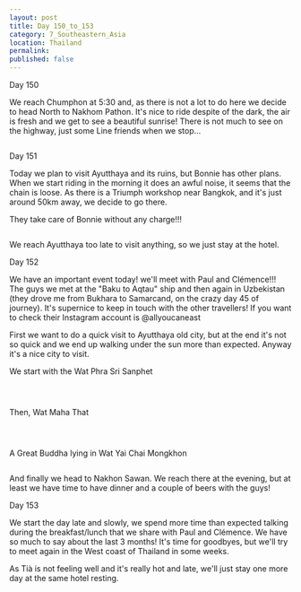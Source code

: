```yaml
---
layout: post
title: Day 150_to_153
category: 7_Southeastern_Asia
location: Thailand
permalink: 
published: false
---
```


Day 150

We reach Chumphon at 5:30 and, as there is not a lot to do here we decide to head North to Nakhom Pathon. It's nice to ride despite of the dark, the air is fresh and we get to see a beautiful sunrise! There is not much to see on the highway, just some Line friends when we stop...

<p><a
href="https://lh3.googleusercontent.com/5DmkfRb0XJM8X3B-ewR1YeRz3-hbo24t_CxUBJ5VST4CJd-2J4kYUwg0N427JbhJJ25tFTT7VB8Vj6-IBPT5SoG-lHH_OtY6tVt9A-fdJtCPxaJ8S2Yr88wnyQohBMR6UXs8YEchOtqyLJuOTZhgjb2PVj6Sm74BFINbTCMJKY758HMSRkBblzk9GZrNC5rSKGyjEKC_3Dh6WAWwWtzxYUh2E803P4cB9gN7yCNksXCTt9QmOzGX1U6-CFxP5MIPpADb6BMK290Avoj9zAAa-jlvdnLJ3eb5dSzbqM0YVR0ziqLuVt-uPkomGm_6bQ0oc9sKby8w15mu7yBXlvEnZpzY2jJSBI1ZbXeHBU5hKY9TQ1Dm7jmnMQ8DWBqPz9rKN0hFMu731jn2Ny7pYKujWnfnoX-1R4uqoh44SBxtJlMTnkodXdDurgxKN58N8yjxXqCub4KlqFGRp25HTNLU6iJURjr4NZxMNXIHgi3QwSGi-1fBcdAdhjUDVbNZovNXwG9bIlYQtaH5VoY7aDkR_1H6ltHExqisqDRN0qWqJi0HHLrNYU6v5jw27a11skmka4S_qoUxD5-Sx9SOv7pp9sVrKaMCqhd0u9xHKEHifbbg7mhzYMSGpedgPMWrtLS1nE4aYvlW4JakNayQWAdwKd3-G91i4Sk1WZqyCNGbv-ixQ5h47jtPQQZrTUULUqOLFv0aJkFZOJlfnvmlQgE=w836-h627-no"><img 
src="https://lh3.googleusercontent.com/5DmkfRb0XJM8X3B-ewR1YeRz3-hbo24t_CxUBJ5VST4CJd-2J4kYUwg0N427JbhJJ25tFTT7VB8Vj6-IBPT5SoG-lHH_OtY6tVt9A-fdJtCPxaJ8S2Yr88wnyQohBMR6UXs8YEchOtqyLJuOTZhgjb2PVj6Sm74BFINbTCMJKY758HMSRkBblzk9GZrNC5rSKGyjEKC_3Dh6WAWwWtzxYUh2E803P4cB9gN7yCNksXCTt9QmOzGX1U6-CFxP5MIPpADb6BMK290Avoj9zAAa-jlvdnLJ3eb5dSzbqM0YVR0ziqLuVt-uPkomGm_6bQ0oc9sKby8w15mu7yBXlvEnZpzY2jJSBI1ZbXeHBU5hKY9TQ1Dm7jmnMQ8DWBqPz9rKN0hFMu731jn2Ny7pYKujWnfnoX-1R4uqoh44SBxtJlMTnkodXdDurgxKN58N8yjxXqCub4KlqFGRp25HTNLU6iJURjr4NZxMNXIHgi3QwSGi-1fBcdAdhjUDVbNZovNXwG9bIlYQtaH5VoY7aDkR_1H6ltHExqisqDRN0qWqJi0HHLrNYU6v5jw27a11skmka4S_qoUxD5-Sx9SOv7pp9sVrKaMCqhd0u9xHKEHifbbg7mhzYMSGpedgPMWrtLS1nE4aYvlW4JakNayQWAdwKd3-G91i4Sk1WZqyCNGbv-ixQ5h47jtPQQZrTUULUqOLFv0aJkFZOJlfnvmlQgE=w836-h627-no" class="oversize" alt=""></a></p>

Day 151

Today we plan to visit Ayutthaya and its ruins, but Bonnie has other plans. When we start riding in the morning it does an awful noise, it seems that the chain is loose. As there is a Triumph workshop near Bangkok, and it's just around 50km away, we decide to go there.

They take care of Bonnie without any charge!!!

<p><a
href="https://lh3.googleusercontent.com/05cJkvPir6D8SyCgt6s3Ef5JwLmYPZQDhDMtuLuRulWFkF3y7LdTZqBs4rXhkSbdFiyf7_FGg5p-hyW7NmyzcUIE6WAG9wUIlz0mEnkDd5rTQInMwsXccK7qGGrgD670BGEE8N6DQOktwpF6QaH7YhFGt6hndKVKznr_lF_2TCJUzj9P1sPwJhi7A2r3IvSfd_qhY1IS0Q-vDii1cav4kN4Oka1SHTbfpRvC2xyt2Sce_aBrl32mQgtO9GQDE4V8LIbPWdLr-wLEbOGwkwJZ6cqMyQR1YN6thi8vRXOxNTVKylR3vwdTikVXDmmBdDmJmtKQWDmMAVoDncHW1k7sIpCcbsftrH0g1f1Bu00jKuAOJoz_hx-2FeLNoF5cucPPjZZHCfsT9L6n8GAcTS472NXLAxgn-1ppXX2D4QYLkUMfrYiD0J0Gdg5LjCer8m11f8hOl6yAMq7TDV7V9yFMSCOzj9FXjzN9agh9B2ICZIj2zBHckrP1m-rwGR7WdN2_-VFKNKS8S55M3KAC6LVx_5LvrBGBsgEytgwLvfMjE8WMBEDHI__YtssIr_bDUuCXkjFh7c91HqG4f3IOhGJ6_cRHX_hvKVaoDKdFGe5QaI1rYQ9n_4bF-XjJbtbZYjummLWqQA7y_lYTWyxBnre4foAMvja_SyUyFVDo2bJWtGNJJqvW6QnedQ5PTOFogNmYbYMDqxA4OaJ4ecFsEUs=w712-h474-no"><img 
src="https://lh3.googleusercontent.com/05cJkvPir6D8SyCgt6s3Ef5JwLmYPZQDhDMtuLuRulWFkF3y7LdTZqBs4rXhkSbdFiyf7_FGg5p-hyW7NmyzcUIE6WAG9wUIlz0mEnkDd5rTQInMwsXccK7qGGrgD670BGEE8N6DQOktwpF6QaH7YhFGt6hndKVKznr_lF_2TCJUzj9P1sPwJhi7A2r3IvSfd_qhY1IS0Q-vDii1cav4kN4Oka1SHTbfpRvC2xyt2Sce_aBrl32mQgtO9GQDE4V8LIbPWdLr-wLEbOGwkwJZ6cqMyQR1YN6thi8vRXOxNTVKylR3vwdTikVXDmmBdDmJmtKQWDmMAVoDncHW1k7sIpCcbsftrH0g1f1Bu00jKuAOJoz_hx-2FeLNoF5cucPPjZZHCfsT9L6n8GAcTS472NXLAxgn-1ppXX2D4QYLkUMfrYiD0J0Gdg5LjCer8m11f8hOl6yAMq7TDV7V9yFMSCOzj9FXjzN9agh9B2ICZIj2zBHckrP1m-rwGR7WdN2_-VFKNKS8S55M3KAC6LVx_5LvrBGBsgEytgwLvfMjE8WMBEDHI__YtssIr_bDUuCXkjFh7c91HqG4f3IOhGJ6_cRHX_hvKVaoDKdFGe5QaI1rYQ9n_4bF-XjJbtbZYjummLWqQA7y_lYTWyxBnre4foAMvja_SyUyFVDo2bJWtGNJJqvW6QnedQ5PTOFogNmYbYMDqxA4OaJ4ecFsEUs=w712-h474-no" class="oversize" alt=""></a></p>

We reach Ayutthaya too late to visit anything, so we just stay at the hotel.

Day 152

We have an important event today! we'll meet with Paul and Clémence!!! The guys we met at the "Baku to Aqtau" ship and then again in Uzbekistan (they drove me from Bukhara to Samarcand, on the crazy day 45 of journey). It's supernice to keep in touch with the other travellers! If you want to check their Instagram account is @allyoucaneast

First we want to do a quick visit to Ayutthaya old city, but at the end it's not so quick and we end up walking under the sun more than expected. Anyway it's a nice city to visit.

We start with the Wat Phra Sri Sanphet

<p><a
href="https://lh3.googleusercontent.com/eD7oaTTq5bT6Fjx5FqGi9Vmn2JqlFKOJg7bS-eP8E3cgQdjhvRrFASQBckTqBihI6--HYven1TUfNrs0VFDFrXBGQ_NcBwrNa2RVvRsJM_O35e6o-JhBEmjdoQEUPtdoP2-fOlQqb-6x1W1h7DrjMvKulU-wJQMN5-zamQFaMxwpmuERigf4qev-zkfGnqORf2cNi0V1b1XzChlxtuE8QBU1X1MuBboKjpdAuGJwaSsmYZdkQvPkzD1Qhyproipqd6XHzcwMFaDNr5APlE7tZN5P1cy0Pj3iI3A6aj7UR0bjxDE-SeE1DuucF9rqLLX8zjpOWQFZu-aIpUCeNl04rLHGJ0fzF7s7Uj_xj74glYJoyquQqWPeubFHO-fyGaFqnILOuR5SknKQ8KtwBAbakIjOAPEPSrCGYXvgLs1Siond1sjc8Xwy0Jxo7lMnk7iyBDunOCXUdIVwRZgnm45wuTdi-qsct_IDnGQwUx5u7qj2YpL4PFwB1KhCPYm6PoKLyeR2N6Vw-z37SO883BsBaFCCq4h8RpvF5pN7vN3TWibIDuWXSd7vF5_BTydKZG_GQeFTUoii1BS5oWFOKn-5v-sYZWZnmi0Jt7ll0YEXP-OvAzIcNprrvnlOl3yv1XYMItvUbpqV__sN77jnLAbjCdntcvjPmO93JY8h9AVsCyAJyzq7gRCcW2U7jn1LF1R_U0a6TmQZq4rxVv4gd9w=w471-h627-no"><img 
src="https://lh3.googleusercontent.com/eD7oaTTq5bT6Fjx5FqGi9Vmn2JqlFKOJg7bS-eP8E3cgQdjhvRrFASQBckTqBihI6--HYven1TUfNrs0VFDFrXBGQ_NcBwrNa2RVvRsJM_O35e6o-JhBEmjdoQEUPtdoP2-fOlQqb-6x1W1h7DrjMvKulU-wJQMN5-zamQFaMxwpmuERigf4qev-zkfGnqORf2cNi0V1b1XzChlxtuE8QBU1X1MuBboKjpdAuGJwaSsmYZdkQvPkzD1Qhyproipqd6XHzcwMFaDNr5APlE7tZN5P1cy0Pj3iI3A6aj7UR0bjxDE-SeE1DuucF9rqLLX8zjpOWQFZu-aIpUCeNl04rLHGJ0fzF7s7Uj_xj74glYJoyquQqWPeubFHO-fyGaFqnILOuR5SknKQ8KtwBAbakIjOAPEPSrCGYXvgLs1Siond1sjc8Xwy0Jxo7lMnk7iyBDunOCXUdIVwRZgnm45wuTdi-qsct_IDnGQwUx5u7qj2YpL4PFwB1KhCPYm6PoKLyeR2N6Vw-z37SO883BsBaFCCq4h8RpvF5pN7vN3TWibIDuWXSd7vF5_BTydKZG_GQeFTUoii1BS5oWFOKn-5v-sYZWZnmi0Jt7ll0YEXP-OvAzIcNprrvnlOl3yv1XYMItvUbpqV__sN77jnLAbjCdntcvjPmO93JY8h9AVsCyAJyzq7gRCcW2U7jn1LF1R_U0a6TmQZq4rxVv4gd9w=w471-h627-no" class="oversize" alt=""></a></p>

<p><a
href="https://lh3.googleusercontent.com/GP0OQEjRWpHE30UQOuiNGtWZVMJzQbVlI0qIzhwumiWiW4GYTFnUCUo4xuPgdDcVQWQXs8ZePBy78uyAtgoeSqu2UKiFB9fPpelulr9ychhwwK317jmvN5xuTWlQh1FyPGVPmEXkK0IwkjJBDxENxcTa2KClZEnMz2WxKAc6HtlXTNeRb8Aq7luIo6031rRTkroDfryWc7L6Q6bL90VU8U2jgyXwBprBfuo0dTbi-5GQenNUHe0DkBcIJE6L70uvOCEb1cHO-rhDRopdtxI8N7tRD1vyKrlnSqRzXzm5ZF6VDOHTRua1hBOPLm8oaYB-S8-9KrsXmg0Pke4dPy00rMRyAuHgBlDRHjAtTVHsq57rMtWkDAdNcz1pawsyeS-t4SD1LLEy-EXTkK8Wp-v6ZmpgEi3ZX-SJvyfsvKsfHVFAl5E_V66wyiZCBeDLdIkvjTB-TU9gf9Z3np8gvZ33W94lsRNPHrxkzhKk3JaQKHo21lWIx45_wIoINW5viCn7RWek7JQRzH4na7Ud087QcjtZ6XCm6bBUJ5kvpxoV4MyrmlVa1JvDQ2O7kdaTHcZfoLBAAJ6bZKM-e01v_d54rmHGdIvMifMkPcFR1E6RXocWJR6GHt_t9xQn6YNviTsgCRZ7QnyxEE7X0u9wy8u1skFJHK3u-2gdPR6XXpzZ_Ab4a8y5hwl3v6dnaRRjMFYvg55lrsur_Wh4bFKz8yU=w697-h502-no"><img 
src="https://lh3.googleusercontent.com/GP0OQEjRWpHE30UQOuiNGtWZVMJzQbVlI0qIzhwumiWiW4GYTFnUCUo4xuPgdDcVQWQXs8ZePBy78uyAtgoeSqu2UKiFB9fPpelulr9ychhwwK317jmvN5xuTWlQh1FyPGVPmEXkK0IwkjJBDxENxcTa2KClZEnMz2WxKAc6HtlXTNeRb8Aq7luIo6031rRTkroDfryWc7L6Q6bL90VU8U2jgyXwBprBfuo0dTbi-5GQenNUHe0DkBcIJE6L70uvOCEb1cHO-rhDRopdtxI8N7tRD1vyKrlnSqRzXzm5ZF6VDOHTRua1hBOPLm8oaYB-S8-9KrsXmg0Pke4dPy00rMRyAuHgBlDRHjAtTVHsq57rMtWkDAdNcz1pawsyeS-t4SD1LLEy-EXTkK8Wp-v6ZmpgEi3ZX-SJvyfsvKsfHVFAl5E_V66wyiZCBeDLdIkvjTB-TU9gf9Z3np8gvZ33W94lsRNPHrxkzhKk3JaQKHo21lWIx45_wIoINW5viCn7RWek7JQRzH4na7Ud087QcjtZ6XCm6bBUJ5kvpxoV4MyrmlVa1JvDQ2O7kdaTHcZfoLBAAJ6bZKM-e01v_d54rmHGdIvMifMkPcFR1E6RXocWJR6GHt_t9xQn6YNviTsgCRZ7QnyxEE7X0u9wy8u1skFJHK3u-2gdPR6XXpzZ_Ab4a8y5hwl3v6dnaRRjMFYvg55lrsur_Wh4bFKz8yU=w697-h502-no" class="oversize" alt=""></a></p>

<p><a
href="https://lh3.googleusercontent.com/tHpqzYg2OXr-1c0ILDFm9rh6tlpOn5nVfFX2wYrbhjZlygxLtwoCjM2GoiN9Qtw1_EBLEqxuKbfsjBWWs-8OcBZ33mjDTkRJU0Xh7vKsdA2Pud4itRKdwRUn0F6O_mZtFupaf3PDVBqcjWgAR_Sl1Z2kuPWixJ5nHaxq0_FuPwOa6IQp_er97UbFVpbsJNhlCpRTXPNnNZ9Qp7Ph4jakFZpS9bUm5vp01g_1n0A1WqhGFH1z4vA7xwRrgQX4c_LIj9obAuDYg6qzbRGVSqKwYPvgEik7gg6euPT3uABBtQU6zv584eDoux9YQPa3TmHNGCLFMZqmpa2laUBVSlNHLAPeAJj4SVj4_DbEluErc9rE87iTAXRjY14dTJotbUk3OHwgB1fxpPmtrdaFZPbNvatzHI168bPWQ0VSCupb_migIpP0ewgAR7NU11DLZVyD9aR3UJAuS-CaPhHpSV-pwjuQxZWcVRrkVb3h5P3Kf5hQPcEwE3yZf2Vewnr7iJV_g7TRWZOZddgCf0mPjOJYva_RONs8rfI9DTNjDqHOpRQ0xFqTWVCwPVnfFJSRQkbQibAUktBqQ5NS6idgPHWkDX3nwcfKgEep40bXOBGJNqnjxGF9CruYBM53enhJSOogz3croLbcqkpnO39O8QpydQYIOKdGcZEkwReOdjXelluKHIQ3IYK3NumeIAqjTeuJwqfNDxGeDxC6q0JC25c=w836-h627-no"><img 
src="https://lh3.googleusercontent.com/tHpqzYg2OXr-1c0ILDFm9rh6tlpOn5nVfFX2wYrbhjZlygxLtwoCjM2GoiN9Qtw1_EBLEqxuKbfsjBWWs-8OcBZ33mjDTkRJU0Xh7vKsdA2Pud4itRKdwRUn0F6O_mZtFupaf3PDVBqcjWgAR_Sl1Z2kuPWixJ5nHaxq0_FuPwOa6IQp_er97UbFVpbsJNhlCpRTXPNnNZ9Qp7Ph4jakFZpS9bUm5vp01g_1n0A1WqhGFH1z4vA7xwRrgQX4c_LIj9obAuDYg6qzbRGVSqKwYPvgEik7gg6euPT3uABBtQU6zv584eDoux9YQPa3TmHNGCLFMZqmpa2laUBVSlNHLAPeAJj4SVj4_DbEluErc9rE87iTAXRjY14dTJotbUk3OHwgB1fxpPmtrdaFZPbNvatzHI168bPWQ0VSCupb_migIpP0ewgAR7NU11DLZVyD9aR3UJAuS-CaPhHpSV-pwjuQxZWcVRrkVb3h5P3Kf5hQPcEwE3yZf2Vewnr7iJV_g7TRWZOZddgCf0mPjOJYva_RONs8rfI9DTNjDqHOpRQ0xFqTWVCwPVnfFJSRQkbQibAUktBqQ5NS6idgPHWkDX3nwcfKgEep40bXOBGJNqnjxGF9CruYBM53enhJSOogz3croLbcqkpnO39O8QpydQYIOKdGcZEkwReOdjXelluKHIQ3IYK3NumeIAqjTeuJwqfNDxGeDxC6q0JC25c=w836-h627-no" class="oversize" alt=""></a></p>

Then, Wat Maha That

<p><a
href="https://lh3.googleusercontent.com/UekyEkj_izGiFet7fHNrW-yzShgdyp8QMvJBh1TccNwHsSJweyqOX8x2a_3wuXKS3SHvoAcaGfHoIksQULtMLngcTk07MD_Z-1bwAS_1c3kpXwSeSeV8wVpIbzeYmpr3iz-VjxE21yGCOKzk79Lf9QSiFw4aScqwQFAyuq33SSf8XeCxn9xwc52jks01_l7IFXW2AJ0jBIRGUWsGOxgQO1DMjKj7qwYmN49S6N5tOlm9Cfm3G-cqNqh8Q84L81X8q4zRkezmp-udHH55euXXngXQDAvhGM-1bU66cB83e-cRYmvqq6OChNNXI8WqedQHkXTMhc_lrHPJpZOdOCx442HxcUsZER3dQ91Z6zjg3ex5Ei1yL-8ILGgeuffk6vg_gZumHOpyISfRs3mFpepyShq5ezeh1a2wMaNbBPP3p23DSYsCPgJH5_Hixf4csHDfLvDn0xcqVB7bQd0eUXsqQ1DtHnPvqKitX7CxFhpBj5DBs8JaTGHG8T9WBXuBsecdVcbYTFBY4l-EVCYV7g08zASg7xG3kYelUWcx9hcU3Iu6Revc7oa7sUoVQ26BDTnRH18w1TF-JFq_kEd_vLO0b3_qjLswaFKby7n8Cfo1wP8Z24A4aW_o2nR-WBqkUFVeDF9GfPw8pwCUhTx9UHqDuS0no9NIFiw1lVB3gUbvu_zi22_9swT43yZSTBKGGK9izYLXfnFp80M01Emzby4=w836-h627-no"><img 
src="https://lh3.googleusercontent.com/UekyEkj_izGiFet7fHNrW-yzShgdyp8QMvJBh1TccNwHsSJweyqOX8x2a_3wuXKS3SHvoAcaGfHoIksQULtMLngcTk07MD_Z-1bwAS_1c3kpXwSeSeV8wVpIbzeYmpr3iz-VjxE21yGCOKzk79Lf9QSiFw4aScqwQFAyuq33SSf8XeCxn9xwc52jks01_l7IFXW2AJ0jBIRGUWsGOxgQO1DMjKj7qwYmN49S6N5tOlm9Cfm3G-cqNqh8Q84L81X8q4zRkezmp-udHH55euXXngXQDAvhGM-1bU66cB83e-cRYmvqq6OChNNXI8WqedQHkXTMhc_lrHPJpZOdOCx442HxcUsZER3dQ91Z6zjg3ex5Ei1yL-8ILGgeuffk6vg_gZumHOpyISfRs3mFpepyShq5ezeh1a2wMaNbBPP3p23DSYsCPgJH5_Hixf4csHDfLvDn0xcqVB7bQd0eUXsqQ1DtHnPvqKitX7CxFhpBj5DBs8JaTGHG8T9WBXuBsecdVcbYTFBY4l-EVCYV7g08zASg7xG3kYelUWcx9hcU3Iu6Revc7oa7sUoVQ26BDTnRH18w1TF-JFq_kEd_vLO0b3_qjLswaFKby7n8Cfo1wP8Z24A4aW_o2nR-WBqkUFVeDF9GfPw8pwCUhTx9UHqDuS0no9NIFiw1lVB3gUbvu_zi22_9swT43yZSTBKGGK9izYLXfnFp80M01Emzby4=w836-h627-no" class="oversize" alt=""></a></p>

<p><a
href="https://lh3.googleusercontent.com/-h9UXvt2ZZpXwMWo6t9mrF22-XEyZoljtdYduLvE9tPFp-AkFX5HGIwL08HEA1p27O9P5OQLGi0tQz2oEdT6YDYNGM874_u5Uj_4WZpOMNAUUmzfd96zzsQmyecSOrIuq93Km8FQ_jQjse_xbMrYRhcUxFH797gKns-uEJMy8DrUFtbhwM3y-L6uU72DD4eFxpWkQ_OK5zTQtdZHHtpIXLcYXcG2pep1wf7oP8F-PmuePMVhYoQzV1Q8wlBXB8D8z35RHLJZL6oUlKY7G7h2DNFHFT6fqn75XSrDlqm3Zvisvaydanuc-Lv0erm35VyNh47SAu8D9We3dtFrKhGh-Jdm8laS28ugKean-5eAQEcLFsu6BIEq-XijUhqn81gT7D_0kdjyJvykYxbc2STu-J0yba2DTLZ1AXklkcQziL4dG7DYIQzpBpEvdstPFhWs5YBgAj6wPl5zUS65YzjP3mLJGd7Ua9vC2BEJDgvp3vh5xSmtOOXhLtfFWyF6Tdli36_41O9fZiH9JPPySBeFp_F56pvtFG-_qIqkNAcPbceGfH6N7k1pXA5GkddVTj8YT_nUooe5iRBf0cvILuvjA2S2wrYke3IJuIOtySfu_6JoV-fx0Tvph8WtmMwKql2V3b3zyztzbK5weQCf2vkI3QO0JB2Bl8zvZ2ILYU98Gbv6cT5qTVRNTvseexMui2ZFqEcKP_CigBAMW4ktyTg=w836-h627-no"><img 
src="https://lh3.googleusercontent.com/-h9UXvt2ZZpXwMWo6t9mrF22-XEyZoljtdYduLvE9tPFp-AkFX5HGIwL08HEA1p27O9P5OQLGi0tQz2oEdT6YDYNGM874_u5Uj_4WZpOMNAUUmzfd96zzsQmyecSOrIuq93Km8FQ_jQjse_xbMrYRhcUxFH797gKns-uEJMy8DrUFtbhwM3y-L6uU72DD4eFxpWkQ_OK5zTQtdZHHtpIXLcYXcG2pep1wf7oP8F-PmuePMVhYoQzV1Q8wlBXB8D8z35RHLJZL6oUlKY7G7h2DNFHFT6fqn75XSrDlqm3Zvisvaydanuc-Lv0erm35VyNh47SAu8D9We3dtFrKhGh-Jdm8laS28ugKean-5eAQEcLFsu6BIEq-XijUhqn81gT7D_0kdjyJvykYxbc2STu-J0yba2DTLZ1AXklkcQziL4dG7DYIQzpBpEvdstPFhWs5YBgAj6wPl5zUS65YzjP3mLJGd7Ua9vC2BEJDgvp3vh5xSmtOOXhLtfFWyF6Tdli36_41O9fZiH9JPPySBeFp_F56pvtFG-_qIqkNAcPbceGfH6N7k1pXA5GkddVTj8YT_nUooe5iRBf0cvILuvjA2S2wrYke3IJuIOtySfu_6JoV-fx0Tvph8WtmMwKql2V3b3zyztzbK5weQCf2vkI3QO0JB2Bl8zvZ2ILYU98Gbv6cT5qTVRNTvseexMui2ZFqEcKP_CigBAMW4ktyTg=w836-h627-no" class="oversize" alt=""></a></p>

<p><a
href="https://lh3.googleusercontent.com/BA6sa_MnxfPo7yizsZom0ckdlWBbUgBGr4Qp0w6AMp8NqKq50YRdWkzMMpKHzHNJHkLhqs9zgQvylQ98N1o6TCc1HMeTt4rfVKtncxM5CuNqGKAuIglOgrpws1f2zczuxXbNoizQcA5P43r4LL-cCRlG-rbbFFSco9n627njM31-iOdQQgC7YdzMnUquzfJWTPwqTs8O1zaaqNM8jgvbsQpODa4lCfZKPYUFXzybFDnf3EqRb3R1_h9g1EbdbU4LwsRkL1S33JAuqNvCAM4rO7_XBjjs1CWsVXvBWM7eZp_L_bRVgoeZGxlR4kMFHXtDC1ZidyHc0RwofMaooqqGW9MoxqDC8rAWfQvNxFS9fPKPMbXd-x8WM0Ekwb3C58hGNKcAdx08VwhE7Piop86LQsOkHiI2UzcB5-YqH_mTsD9N1_hEIDjHFIFgte2M-4BPnuMniM57Wa23h8_MaT_UUbTNJL6YwH6UmUEguueQlBNkB_DsXGpl8wr59hUOSOlDRw6VjIk43itOF9s9JpagA3vaZM8pJRcrpnNRDJSDy6MGTgFJETyVLzAEGZMr5-LhQJRbfqg9OYK_KhAulnBPkZ1rpu8gd33U_yoL_ymO6oGrS7M5k8k46NnLLFegqQ8o030t3k2JQm1Pzbmrc4MaP81z9s4CXLTiVgd0bb5T6ZRcaRUa_xzi-H3m_rDdlkuiWmS8RddCkGbLXk-857g=w836-h627-no"><img 
src="https://lh3.googleusercontent.com/BA6sa_MnxfPo7yizsZom0ckdlWBbUgBGr4Qp0w6AMp8NqKq50YRdWkzMMpKHzHNJHkLhqs9zgQvylQ98N1o6TCc1HMeTt4rfVKtncxM5CuNqGKAuIglOgrpws1f2zczuxXbNoizQcA5P43r4LL-cCRlG-rbbFFSco9n627njM31-iOdQQgC7YdzMnUquzfJWTPwqTs8O1zaaqNM8jgvbsQpODa4lCfZKPYUFXzybFDnf3EqRb3R1_h9g1EbdbU4LwsRkL1S33JAuqNvCAM4rO7_XBjjs1CWsVXvBWM7eZp_L_bRVgoeZGxlR4kMFHXtDC1ZidyHc0RwofMaooqqGW9MoxqDC8rAWfQvNxFS9fPKPMbXd-x8WM0Ekwb3C58hGNKcAdx08VwhE7Piop86LQsOkHiI2UzcB5-YqH_mTsD9N1_hEIDjHFIFgte2M-4BPnuMniM57Wa23h8_MaT_UUbTNJL6YwH6UmUEguueQlBNkB_DsXGpl8wr59hUOSOlDRw6VjIk43itOF9s9JpagA3vaZM8pJRcrpnNRDJSDy6MGTgFJETyVLzAEGZMr5-LhQJRbfqg9OYK_KhAulnBPkZ1rpu8gd33U_yoL_ymO6oGrS7M5k8k46NnLLFegqQ8o030t3k2JQm1Pzbmrc4MaP81z9s4CXLTiVgd0bb5T6ZRcaRUa_xzi-H3m_rDdlkuiWmS8RddCkGbLXk-857g=w836-h627-no" class="oversize" alt=""></a></p>

A Great Buddha lying in Wat Yai Chai Mongkhon

<p><a
href="https://lh3.googleusercontent.com/TLSjyRP7I5mda3nBzKFnA_mDb_Us6yM0onyqoN9UlrpB37vU7D3lsz1YRJh_DEf-00mCTzSOzqldOTKrGkMZTbxsGn_eoZoEA6EjoRinkBBzu-Sfm6rCMOEtEM4Y4af9pLemsMXJqapNq7KnXMoUDIgaAKdLjfvAmcRrsm2JdKMPaiuF7KyI8deOQBSQxW2DAxxF0JgZZYW0nMLs5LYgeARJgs_XqmdCrirm-V61mQikX37ldSS6FiV-_P090OPkM0HAFResY3mV98XQjz8woX6TH1yw4-AtUNk9bV7h89znNunVbKXQBH8Vw-l2CREE99B6hYPY1aDIIdcTiP0aFa0uwAc1fw-YB4g2Avb0tmWC_WshA-at1ymlA0xhJDZsogFMBhk4O1U2p7zdE6a2saNOP_11-mei5PZOaqNNJoghYUb4cKAjGobn5WL4HHPt4NZ4HwE6cR2jnMmWLbqtFKRt3NGT6TcLaD3pF3xH_zGYx3zu-HRvXBYA3-kaNqCrLbYip8H0NMjdHEmvpYJWdb7MQxxTpj1D6J2YvlMGdf0zYzz3V-Eu8SUU-45-aotwcIGnKXV_fl_raDDPUwR1ORpNe1omP1CakW8PZ8GirsJ7MMnKN4OJS_S--Z3_bsjYIVKtVffgWc_jMB6u37hrW_7IPMewewNE5yHr5vXmbTSin0vnI0EkE4B-c4gOWap3D76ea0tk9BymoBO70JU=w836-h627-no"><img 
src="https://lh3.googleusercontent.com/TLSjyRP7I5mda3nBzKFnA_mDb_Us6yM0onyqoN9UlrpB37vU7D3lsz1YRJh_DEf-00mCTzSOzqldOTKrGkMZTbxsGn_eoZoEA6EjoRinkBBzu-Sfm6rCMOEtEM4Y4af9pLemsMXJqapNq7KnXMoUDIgaAKdLjfvAmcRrsm2JdKMPaiuF7KyI8deOQBSQxW2DAxxF0JgZZYW0nMLs5LYgeARJgs_XqmdCrirm-V61mQikX37ldSS6FiV-_P090OPkM0HAFResY3mV98XQjz8woX6TH1yw4-AtUNk9bV7h89znNunVbKXQBH8Vw-l2CREE99B6hYPY1aDIIdcTiP0aFa0uwAc1fw-YB4g2Avb0tmWC_WshA-at1ymlA0xhJDZsogFMBhk4O1U2p7zdE6a2saNOP_11-mei5PZOaqNNJoghYUb4cKAjGobn5WL4HHPt4NZ4HwE6cR2jnMmWLbqtFKRt3NGT6TcLaD3pF3xH_zGYx3zu-HRvXBYA3-kaNqCrLbYip8H0NMjdHEmvpYJWdb7MQxxTpj1D6J2YvlMGdf0zYzz3V-Eu8SUU-45-aotwcIGnKXV_fl_raDDPUwR1ORpNe1omP1CakW8PZ8GirsJ7MMnKN4OJS_S--Z3_bsjYIVKtVffgWc_jMB6u37hrW_7IPMewewNE5yHr5vXmbTSin0vnI0EkE4B-c4gOWap3D76ea0tk9BymoBO70JU=w836-h627-no" class="oversize" alt=""></a></p>

And finally we head to Nakhon Sawan. We reach there at the evening, but at least we have time to have dinner and a couple of beers with the guys!

Day 153

We start the day late and slowly, we spend more time than expected talking during the breakfast/lunch that we share with Paul and Clémence. We have so much to say about the last 3 months! It's time for goodbyes, but we'll try to meet again in the West coast of Thailand in some weeks.

As Tià is not feeling well and it's really hot and late, we'll just stay one more day at the same hotel resting.



